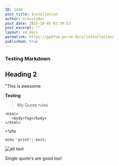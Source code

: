 ```yaml
---
ID: 1444
post_title: Installation
author: GravityBot
post_date: 2015-10-05 02:39:53
post_excerpt: ""
layout: v4_docs
permalink: https://gpdfv4.pv/v4-docs/installation/
published: true
---
```

### Testing Markdown

## Heading 2

"This is awesome

<b>Testing</b>
> My Quote rules

```
<html>
   <body>Tag</body>
</html>

<?php 

echo 'print'; exit;
```

![alt text](https://gpdfv4.pv/app/uploads/2015/10/andromeda.jpg "Space Jam")

Single quote's are good too!

